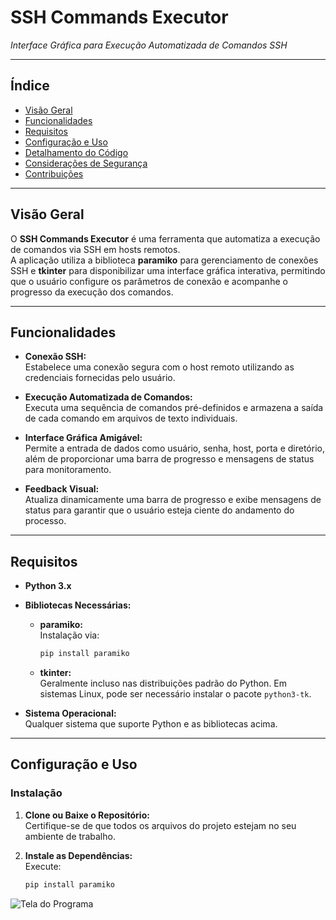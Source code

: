# SSH Commands Executor  
*Interface Gráfica para Execução Automatizada de Comandos SSH*

---

## Índice

- [Visão Geral](#visão-geral)
- [Funcionalidades](#funcionalidades)
- [Requisitos](#requisitos)
- [Configuração e Uso](#configuração-e-uso)
- [Detalhamento do Código](#detalhamento-do-código)
- [Considerações de Segurança](#considerações-de-segurança)
- [Contribuições](#contribuições)

---

## Visão Geral

O **SSH Commands Executor** é uma ferramenta que automatiza a execução de comandos via SSH em hosts remotos.  
A aplicação utiliza a biblioteca **paramiko** para gerenciamento de conexões SSH e **tkinter** para disponibilizar uma interface gráfica interativa, permitindo que o usuário configure os parâmetros de conexão e acompanhe o progresso da execução dos comandos.

---

## Funcionalidades

- **Conexão SSH:**  
  Estabelece uma conexão segura com o host remoto utilizando as credenciais fornecidas pelo usuário.

- **Execução Automatizada de Comandos:**  
  Executa uma sequência de comandos pré-definidos e armazena a saída de cada comando em arquivos de texto individuais.

- **Interface Gráfica Amigável:**  
  Permite a entrada de dados como usuário, senha, host, porta e diretório, além de proporcionar uma barra de progresso e mensagens de status para monitoramento.

- **Feedback Visual:**  
  Atualiza dinamicamente uma barra de progresso e exibe mensagens de status para garantir que o usuário esteja ciente do andamento do processo.

---

## Requisitos

- **Python 3.x**

- **Bibliotecas Necessárias:**
  - **paramiko:**  
    Instalação via:
    ```bash
    pip install paramiko
    ```
  - **tkinter:**  
    Geralmente incluso nas distribuições padrão do Python. Em sistemas Linux, pode ser necessário instalar o pacote `python3-tk`.

- **Sistema Operacional:**  
  Qualquer sistema que suporte Python e as bibliotecas acima.

---

## Configuração e Uso

### Instalação

1. **Clone ou Baixe o Repositório:**  
   Certifique-se de que todos os arquivos do projeto estejam no seu ambiente de trabalho.

2. **Instale as Dependências:**  
   Execute:
   ```bash
   pip install paramiko


![Tela do Programa](https://github.com/heyleao/Fortinet-Backup/blob/main/Tela%20do%20programa.png
)

